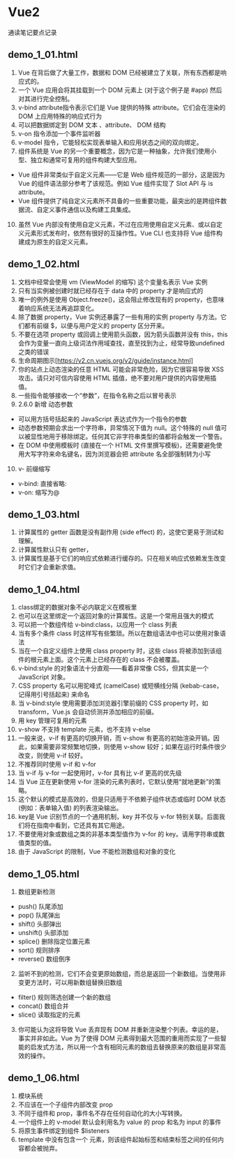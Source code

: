 <!--
 * @Description: 
 * @Author: wangzhaorui
 * @Date: 2023-12-07 13:27:36
 * @LastEditors: wangzhaorui
 * @LastEditTime: 2023-12-12 15:40:21
-->
# Vue2
通读笔记要点记录

## demo_1_01.html
1. Vue 在背后做了大量工作，数据和 DOM 已经被建立了关联，所有东西都是响应式的。
2. 一个 Vue 应用会将其挂载到一个 DOM 元素上 (对于这个例子是 #app) 然后对其进行完全控制。
3. v-bind attribute指令表示它们是 Vue 提供的特殊 attribute。它们会在渲染的 DOM 上应用特殊的响应式行为
4. 可以把数据绑定到 DOM 文本 、attribute、 DOM 结构
5. v-on 指令添加一个事件监听器
6. v-model 指令，它能轻松实现表单输入和应用状态之间的双向绑定。
7. 组件系统是 Vue 的另一个重要概念，因为它是一种抽象，允许我们使用小型、独立和通常可复用的组件构建大型应用。
+ Vue 组件非常类似于自定义元素——它是 Web 组件规范的一部分，这是因为 Vue 的组件语法部分参考了该规范。例如 Vue 组件实现了 Slot API 与 is attribute。
+ Vue 组件提供了纯自定义元素所不具备的一些重要功能，最突出的是跨组件数据流、自定义事件通信以及构建工具集成。
10. 虽然 Vue 内部没有使用自定义元素，不过在应用使用自定义元素、或以自定义元素形式发布时，依然有很好的互操作性。Vue CLI 也支持将 Vue 组件构建成为原生的自定义元素。

## demo_1_02.html
1. 文档中经常会使用 vm (ViewModel 的缩写) 这个变量名表示 Vue 实例
2. 只有当实例被创建时就已经存在于 data 中的 property 才是响应式的
3. 唯一的例外是使用 Object.freeze()，这会阻止修改现有的 property，也意味着响应系统无法再追踪变化。
4. 除了数据 property，Vue 实例还暴露了一些有用的实例 property 与方法。它们都有前缀 $，以便与用户定义的 property 区分开来。
5. 不要在选项 property 或回调上使用箭头函数，因为箭头函数并没有 this，this 会作为变量一直向上级词法作用域查找，直至找到为止，经常导致undefined之类的错误
6. 生命周期图示[https://v2.cn.vuejs.org/v2/guide/instance.html]
7. 你的站点上动态渲染的任意 HTML 可能会非常危险，因为它很容易导致 XSS 攻击。请只对可信内容使用 HTML 插值，绝不要对用户提供的内容使用插值。
8. 一些指令能够接收一个“参数”，在指令名称之后以冒号表示
9. 2.6.0 新增 动态参数
+ 可以用方括号括起来的 JavaScript 表达式作为一个指令的参数
+ 动态参数预期会求出一个字符串，异常情况下值为 null。这个特殊的 null 值可以被显性地用于移除绑定。任何其它非字符串类型的值都将会触发一个警告。
+ 在 DOM 中使用模板时 (直接在一个 HTML 文件里撰写模板)，还需要避免使用大写字符来命名键名，因为浏览器会把 attribute 名全部强制转为小写
10. v- 前缀缩写
+ v-bind: 直接省略:
+ v-on: 缩写为@

## demo_1_03.html
1. 计算属性的 getter 函数是没有副作用 (side effect) 的，这使它更易于测试和理解。
2. 计算属性默认只有 getter，
3. 计算属性是基于它们的响应式依赖进行缓存的。只在相关响应式依赖发生改变时它们才会重新求值。

## demo_1_04.html
1. class绑定的数据对象不必内联定义在模板里
2. 也可以在这里绑定一个返回对象的计算属性。这是一个常用且强大的模式
3. 可以把一个数组传给 v-bind:class，以应用一个 class 列表
4. 当有多个条件 class 时这样写有些繁琐。所以在数组语法中也可以使用对象语法
5. 当在一个自定义组件上使用 class property 时，这些 class 将被添加到该组件的根元素上面。这个元素上已经存在的 class 不会被覆盖。
6. v-bind:style 的对象语法十分直观——看着非常像 CSS，但其实是一个 JavaScript 对象。
7. CSS property 名可以用驼峰式 (camelCase) 或短横线分隔 (kebab-case，记得用引号括起来) 来命名
8. 当 v-bind:style 使用需要添加浏览器引擎前缀的 CSS property 时，如 transform，Vue.js 会自动侦测并添加相应的前缀。
10. 用 key 管理可复用的元素
11. v-show 不支持 template 元素，也不支持 v-else
12. 一般来说，v-if 有更高的切换开销，而 v-show 有更高的初始渲染开销。因此，如果需要非常频繁地切换，则使用 v-show 较好；如果在运行时条件很少改变，则使用 v-if 较好。
13. 不推荐同时使用 v-if 和 v-for
14. 当 v-if 与 v-for 一起使用时，v-for 具有比 v-if 更高的优先级
15. 当 Vue 正在更新使用 v-for 渲染的元素列表时，它默认使用“就地更新”的策略。
16. 这个默认的模式是高效的，但是只适用于不依赖子组件状态或临时 DOM 状态 (例如：表单输入值) 的列表渲染输出。
17. key是 Vue 识别节点的一个通用机制，key 并不仅与 v-for 特别关联。后面我们将在指南中看到，它还具有其它用途。
18. 不要使用对象或数组之类的非基本类型值作为 v-for 的 key。请用字符串或数值类型的值。
19. 由于 JavaScript 的限制，Vue 不能检测数组和对象的变化

## demo_1_05.html
1. 数组更新检测
+ push() 队尾添加
+ pop() 队尾弹出
+ shift() 头部弹出
+ unshift() 头部添加
+ splice() 删除指定位置元素
+ sort() 规则排序
+ reverse() 数组倒序

2. 监听不到的检测，它们不会变更原始数组，而总是返回一个新数组。当使用非变更方法时，可以用新数组替换旧数组
+ filter() 规则筛选创建一个新的数组
+ concat() 数组合并
+ slice() 读取指定的元素

3. 你可能认为这将导致 Vue 丢弃现有 DOM 并重新渲染整个列表。幸运的是，事实并非如此。Vue 为了使得 DOM 元素得到最大范围的重用而实现了一些智能的启发式方法，所以用一个含有相同元素的数组去替换原来的数组是非常高效的操作。

## demo_1_06.html
1. 模块系统
2. 不应该在一个子组件内部改变 prop
3. 不同于组件和 prop，事件名不存在任何自动化的大小写转换。
4. 一个组件上的 v-model 默认会利用名为 value 的 prop 和名为 input 的事件
5. 将原生事件绑定到组件 $listeners
6. template 中没有包含一个 <slot> 元素，则该组件起始标签和结束标签之间的任何内容都会被抛弃。
